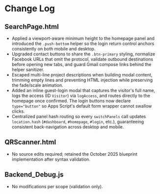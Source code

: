 # Change Log

## SearchPage.html
- Applied a viewport-aware minimum height to the homepage panel and introduced the `.push-bottom` helper so the login return control anchors consistently on both mobile and desktop.
- Upgraded contact buttons to share the `.btn-primary` styling, normalize Facebook URLs that omit the protocol, validate outbound destinations before opening new tabs, and guard Gmail compose links behind the helper sanitizer.
- Escaped multi-line project descriptions when building modal content, trimming empty lines and preventing HTML injection while preserving the fade/scale animation.
- Added an inline guest-login modal that captures the visitor's full name, logs the access (ID `Visitor`) via `logAccess`, and routes directly to the homepage once confirmed. The login buttons now declare `type="button"` so Apps Script's default form wrapper cannot swallow clicks.
- Centralized panel hash routing so every `switchPanels` call updates `location.hash` (`#dashboard`, `#homepage`, `#login`, etc.), guaranteeing consistent back-navigation across desktop and mobile.

## QRScanner.html
- No source edits required; retained the October 2025 blueprint implementation after syntax validation.

## Backend_Debug.js
- No modifications per scope (validation only).
